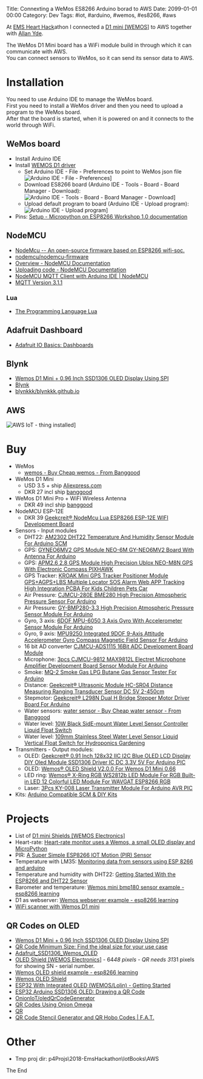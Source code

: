 Title: Connexting a WeMos ES8266 Arduino borad to AWS
Date: 2099-01-01 00:00
Category: Dev
Tags: #iot, #arduino, #wemos, #es8266, #aws

At [EMS Heart Hack](https://ideation-emshearthack.bemyapp.com/#/event)athon I connected a [D1 mini [WEMOS]](https://wiki.wemos.cc/products:d1:d1_mini) to AWS together with [Allan Yde](http://www.inyourmind.world/).  

The WeMos D1 Mini board has a WiFi module build in through which it can communicate with AWS.  
You can connect sensors to WeMos, so it can send its sensor data to AWS.  

# Installation

You need to use Arduino IDE to manage the WeMos board.  
First you need to install a WeMos driver and then you need to upload a program to the WeMos board.  
After that the board is started, when it is powered on and it connects to the world through WiFi.

## WeMos board

* Install Arduino IDE
* Install [WEMOS D1 driver](https://wiki.wemos.cc/tutorials:get_started:get_started_in_arduino#using_boards_manager)
    * Set Arduino IDE - File - Preferences to point to WeMos json file  
    ![Arduino IDE - File - Preferences](img/2018/2018-09-16-hack-arduino1.PNG)]
    * Download ES8266 board (Arduino IDE - Tools - Board - Board Manager - Download):  
    ![Arduino IDE - Tools - Board - Board Manager - Download](img/2018/2018-09-16-hack-arduino2.PNG)]
    * Upload default program to board (Arduino IDE - Upload program):  
    ![Arduino IDE - Upload program](img/2018/2018-09-16-hack-arduino4.PNG)]
* Pins: [Setup - Micropython on ESP8266 Workshop 1.0 documentation](https://micropython-on-wemos-d1-mini.readthedocs.io/en/latest/setup.html#development-board)

## NodeMCU

* [NodeMcu -- An open-source firmware based on ESP8266 wifi-soc.](http://www.nodemcu.com/index_en.html#fr_54745c8bd775ef4b99000011)
* [nodemcu/nodemcu-firmware](https://github.com/nodemcu/nodemcu-firmware)
* [Overview - NodeMCU Documentation](https://nodemcu.readthedocs.io/en/master/)
* [Uploading code - NodeMCU Documentation](https://nodemcu.readthedocs.io/en/master/en/upload/)
* [NodeMCU MQTT Client with Arduino IDE | NodeMCU ](https://www.electronicwings.com/nodemcu/nodemcu-mqtt-client-with-arduino-ide)
* [MQTT Version 3.1.1](https://docs.oasis-open.org/mqtt/mqtt/v3.1.1/os/mqtt-v3.1.1-os.html#_Toc398718027)

### Lua

* [The Programming Language Lua](https://www.lua.org/)

## Adafruit Dashboard

* [Adafruit IO Basics: Dashboards](https://learn.adafruit.com/adafruit-io-basics-dashboards/creating-a-dashboard)

## Blynk

* [Wemos D1 Mini + 0.96 Inch SSD1306 OLED Display Using SPI](https://www.instructables.com/id/Wemos-D1-Mini-096-SSD1306-OLED-Display-Using-SPI/)
* [Blynk](https://docs.blynk.cc/)
* [blynkkk/blynkkk.github.io](https://github.com/blynkkk/blynkkk.github.io)

## AWS

![AWS IoT - thing installed](img/2018/2018-09-16-hack-arduino5.PNG)]


# Buy

* WeMos
    * [wemos - Buy Cheap wemos - From Banggood](https://www.banggood.com/search/wemos.html)
* WeMos D1 Mini
    * USD 3.5 + ship [Aliexpress.com](https://www.aliexpress.com/store/product/D1-mini-Mini-NodeMcu-4M-bytes-Lua-WIFI-Internet-of-Things-development-board-based-ESP8266/1331105_32529101036.html)
    * DKR 27 incl ship [banggood](https://www.banggood.com/Wemos-D1-Mini-V3_0_0-WIFI-Internet-Of-Things-Development-Board-Based-ESP8266-4MB-p-1264245.html?rmmds=category)
* WeMos D1 Mini Pro + WiFi Wireless Antenna
    * DKR 49 incl ship [banggood](https://www.banggood.com/WeMos-D1-Mini-Pro-16-Module-ESP8266-Series-WiFi-Wireless-Antenna-p-1144951.html?rmmds=category)
* NodeMCU ESP-12E
    * DKR 39 [Geekcreit® NodeMcu Lua ESP8266 ESP-12E WIFI Development Board](https://www.banggood.com/Geekcreit-Doit-NodeMcu-Lua-ESP8266-ESP-12E-WIFI-Development-Board-p-985891.html?rmmds=detail-top-buytogether-auto)
* Sensors - Input modules
    * DHT22: [AM2302 DHT22 Temperature And Humidity Sensor Module For Arduino SCM](https://www.banggood.com/AM2302-DHT22-Temperature-And-Humidity-Sensor-Module-For-Arduino-SCM-p-937403.html?rmmds=category)
    * GPS: [GYNEO6MV2 GPS Module NEO-6M GY-NEO6MV2 Board With Antenna For Arduino](https://www.banggood.com/GYNEO6MV2-GPS-Module-NEO-6M-GY-NEO6MV2-Board-With-Antenna-For-Arduino-p-1196661.html?rmmds=search)
    * GPS: [APM2.6 2.8 GPS Module High Precision Ublox NEO-M8N GPS With Electronic Compass PIXHAWK](https://www.banggood.com/APM2_6-2_8-GPS-Module-High-Precision-Ublox-NEO-M8N-GPS-With-Electronic-Compass-PIXHAWK-p-1240362.html?rmmds=category)
    * GPS Tracker: [KROAK Mini GPS Tracker Positioner Module GPS+AGPS+LBS Multiple Locator SOS Alarm Web APP Tracking High Integration PCBA For Kids Children Pets Car](https://www.banggood.com/KROAK-Mini-GPS-Tracker-Positioner-Module-GPSAGPSLBS-Multiple-Locator-SOS-Alarm-Web-APP-Tracking-p-1245615.html?rmmds=search)
    * Air Pressure: [CJMCU-280E BME280 High Precision Atmospheric Pressure Sensor For Arduino](https://www.banggood.com/CJMCU-280E-BME280-High-Precision-Atmospheric-Pressure-Sensor-For-Arduino-p-1103115.html?rmmds=category)
    * Air Pressure: [GY-BMP280-3.3 High Precision Atmospheric Pressure Sensor Module For Arduino](https://www.banggood.com/GY-BMP280-3_3-High-Precision-Atmospheric-Pressure-Sensor-Module-For-Arduino-p-1111135.html?rmmds=detail-top-buytogether-auto)
    * Gyro, 3 axis: [6DOF MPU-6050 3 Axis Gyro With Accelerometer Sensor Module For Arduino](https://www.banggood.com/6DOF-MPU-6050-3-Axis-Gyro-With-Accelerometer-Sensor-Module-For-Arduino-p-80862.html?rmmds=category)
    * Gyro, 9 axis: [MPU9250 Integrated 9DOF 9-Axis Attitude Accelerometer Gyro Compass Magnetic Field Sensor For Arduino](https://www.banggood.com/MPU9250-Integrated-9DOF-9-Axis-Attitude-Accelerometer-Gyro-Compass-Magnetic-Field-Sensor-For-Arduino-p-1101005.html?rmmds=detail-top-buytogether-auto)
    * 16 bit AD converter [CJMCU-ADS1115 16Bit ADC Development Board Module](https://www.banggood.com/CJMCU-ADS1115-16Bit-ADC-Development-Board-Module-p-986645.html?rmmds=detail-top-buytogether-auto)
    * Microphone: [3pcs CJMCU-9812 MAX9812L Electret Microphone Amplifier Development Board Sensor Module For Arduino](https://www.banggood.com/3pcs-CJMCU-9812-MAX9812L-Electret-Microphone-Amplifier-Development-Board-Sensor-Module-For-Arduino-p-1105009.html?rmmds=detail-left-hotproducts__8)
    * Smoke: [MQ-2 Smoke Gas LPG Butane Gas Sensor Tester For Arduino](https://www.banggood.com/MQ2-Smoke-Gas-LPG-Butane-Gas-Sensor-Tester-For-Arduino-p-1144079.html?rmmds=detail-left-hotproducts__3)
    * Distance: [Geekcreit&reg; Ultrasonic Module HC-SR04 Distance Measuring Ranging Transducer Sensor DC 5V 2-450cm](https://www.banggood.com/Wholesale-Geekcreit-Ultrasonic-Module-HC-SR04-Distance-Measuring-Ranging-Transducer-Sensor-DC-5V-2-450cm-p-40313.html?rmmds=detail-top-buytogether-auto)
    * Stepmotor: [Geekcreit&reg; L298N Dual H Bridge Stepper Motor Driver Board For Arduino](https://www.banggood.com/Wholesale-Dual-H-Bridge-DC-Stepper-Motor-Drive-Controller-Board-Module-Arduino-L298N-p-42826.html?rmmds=detail-top-buytogether-auto)
    * Water sensors: [water sensor - Buy Cheap water sensor - From Banggood](https://www.banggood.com/search/water-sensor/0-0-0-1-3-44-0-price-0-0_p-1.html?sortType=asc)
    * Water level: [10W Black SidE-mount Water Level Sensor Controller Liquid Float Switch](https://www.banggood.com/10W-Black-Side-Mount-Water-Level-Sensor-Controller-Liquid-Float-Switch-p-961256.html?rmmds=detail-left-hotproducts__4)
    * Water level: [109mm Stainless Steel Water Level Sensor Liquid Vertical Float Switch for Hydroponics Gardening](https://www.banggood.com/109mm-Stainless-Steel-Water-Level-Sensor-Liquid-Vertical-Float-Switch-for-Hydroponics-Gardening-p-1171139.html?rmmds=search)
* Transmitters - Output modules:
    * OLED: [Geekcreit® 0.91 Inch 128x32 IIC I2C Blue OLED LCD Display DIY Oled Module SSD1306 Driver IC DC 3.3V 5V For Arduino PIC](https://www.banggood.com/0_91-Inch-128x32-IIC-I2C-Blue-OLED-LCD-Display-DIY-Oled-Module-SSD1306-Driver-IC-DC-3_3V-5V-p-1140506.html?rmmds=category)
    * OLED: [Wemos® OLED Shield V2.0.0 For Wemos D1 Mini 0.66](https://www.banggood.com/Wemos-OLED-Shield-V2_0_0-For-Wemos-D1-Mini-0_66-Inch-64X48-IIC-I2C-Two-Button-p-1267299.html?rmmds=detail-bottom-alsobought__4)
    * LED ring: [Wemos® X-Ring RGB WS2812b LED Module For RGB Built-in LED 12 Colorful LED Module For WAVGAT ESP8266 RGB](https://www.banggood.com/Wemos-X-Ring-RGB-WS2812b-LED-Module-For-RGB-Built-in-LED-12-Colorful-LED-Module-For-WAVGAT-ESP8266-p-1176172.html?rmmds=detail-top-buytogether-auto)
    * Laser: [3Pcs KY-008 Laser Transmitter Module For Arduino AVR PIC](https://www.banggood.com/3Pcs-KY-008-Laser-Transmitter-Module-For-Arduino-AVR-PIC-p-943280.html?rmmds=detail-top-buytogether-auto)
* Kits: [Arduino Compatible SCM & DIY Kits](https://www.banggood.com/Wholesale-Arduino-Compatible-SCM-and-DIY-Kits-c-2153.html)

# Projects

* List of [D1 mini Shields [WEMOS Electronics]](https://wiki.wemos.cc/products:d1_mini_shields)
* Heart-rate: [Heart-rate monitor uses a Wemos, a small OLED display and MicroPython](https://www.recantha.co.uk/blog/?p=18671)
* PIR: [A Super Simple ESP8266 IOT Motion (PIR) Sensor](https://hackaday.com/2018/07/19/a-super-simple-esp8266-iot-motion-sensor/)
* Temperature with LM35: [Monitoring data from sensors using ESP 8266 and arduino](https://medium.com/@angelinmaryjohn/monitoring-data-from-sensors-using-esp-8266-and-arduino-bb9132d88488)
* Temperature and humidity with DHT22: [Getting Started With the ESP8266 and DHT22 Sensor](https://www.losant.com/blog/getting-started-with-the-esp8266-and-dht22-sensor)
* Barometer and temperature: [Wemos mini bmp180 sensor example - esp8266 learning](http://www.esp8266learning.com/wemos-mini-bmp180-sensor-example.php)
* D1 as webserver: [Wemos webserver example - esp8266 learning](http://www.esp8266learning.com/wemos-webserver-example.php)
* [WiFi scanner with Wemos D1 mini](https://blog.robberg.net/wifi-channel-scanner-with-wemos-d1-mini/)

## QR Codes on OLED

* [Wemos D1 Mini + 0.96 Inch SSD1306 OLED Display Using SPI](https://www.instructables.com/id/Wemos-D1-Mini-096-SSD1306-OLED-Display-Using-SPI/)
* [QR Code Minimum Size: Find the ideal size for your use case](https://scanova.io/blog/blog/2015/02/20/qr-code-minimum-size/)
* [Adafruit_SSD1306_Wemos_OLED](https://github.com/stblassitude/Adafruit_SSD1306_Wemos_OLED)
* [OLED Shield [WEMOS Electronics]](https://wiki.wemos.cc/products:d1_mini_shields:oled_shield) - 64*48 pixels - QR needs 31*31 pixels for showing SN - serial number.
* [Wemos OLED shield example - esp8266 learning](http://www.esp8266learning.com/wemos-oled-shield-example.php)
* [Wemos OLED Shield](http://garybake.com/wemos-oled-shield.html)
* [ESP32 With Integrated OLED (WEMOS/Lolin) - Getting Started](https://www.hackster.io/johnnyfrx/esp32-with-integrated-oled-wemos-lolin-getting-started-07ac5d)
* [ESP32 Arduino SSD1306 OLED: Drawing a QR Code](https://techtutorialsx.com/2017/12/16/esp32-arduino-ssd1306-oled-drawing-a-qr-code/)
* [OnionIoT/oledQrCodeGenerator](https://github.com/OnionIoT/oledQrCodeGenerator)
* [QR Codes Using Onion Omega](https://www.hackster.io/22769/qr-codes-using-onion-omega-b326bd)
* [QR](https://www.adafruit.com/qr)
* [QR Code Stencil Generator and QR Hobo Codes | F.A.T.](http://fffff.at/qr-stenciler-and-qr-hobo-codes/)

# Other

* Tmp proj dir: p4Projs\2018-EmsHackathon\IotBooks\AWS

The End